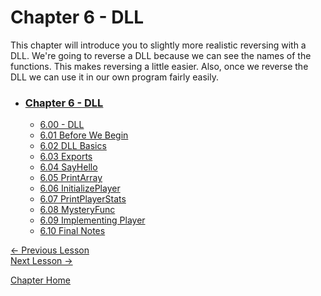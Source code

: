 # Chapter 6 - DLL

This chapter will introduce you to slightly more realistic reversing with a DLL. We're going to reverse a DLL because we can see the names of the functions. This makes reversing a little easier. Also, once we reverse the DLL we can use it in our own program fairly easily.

* ### [Chapter 6 - DLL](6.00%20DLL.md)
    * [6.00 - DLL](6.00%20DLL.md)
    * [6.01 Before We Begin](6.01%20BeforeWeBegin.md)
    * [6.02 DLL Basics](6.02%20DLLBasics.md)
    * [6.03 Exports](6.03%20Exports.md)
    * [6.04 SayHello](6.04%20SayHello.md)
    * [6.05 PrintArray](6.05%20PrintArray.md)
    * [6.06 InitializePlayer](6.06%20InitializePlayer.md)
    * [6.07 PrintPlayerStats](6.07%20PrintPlayerStats.md)
    * [6.08 MysteryFunc](6.08%20MysteryFunc.md)
    * [6.09 Implementing Player](6.09%20ImplementingPlayer.md)
    * [6.10 Final Notes](6.10%20FinalNotes.md)

[<- Previous Lesson](../Chapter%205%20-%20BasicReversing/5.4%20Loops.md)  
[Next Lesson ->](6.01%20BeforeWeBegin.md)  

[Chapter Home](6.00%20DLL.md)  
